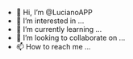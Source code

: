 - 👋 Hi, I’m @LucianoAPP
- 👀 I’m interested in ...
- 🌱 I’m currently learning ...
- 💞️ I’m looking to collaborate on ...
- 📫 How to reach me ...

<!---
LucianoAPP/LucianoAPP is a ✨ special ✨ repository because its `README.md` (this file) appears on your GitHub profile.
You can click the Preview link to take a look at your changes.
--->
